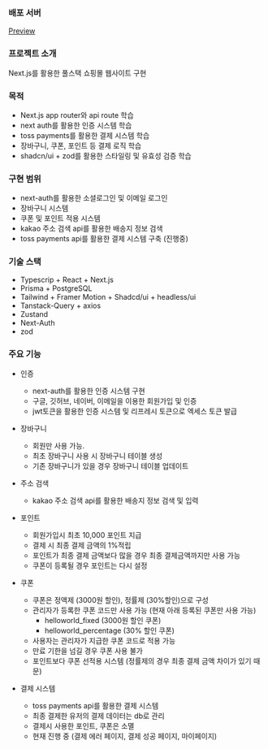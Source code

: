 ### 배포 서버
<a href="https://devcamp-two.vercel.app/">Preview</a>

### 프로젝트 소개
Next.js를 활용한 풀스택 쇼핑몰 웹사이트 구현


### 목적
- Next.js app router와 api route 학습
- next auth를 활용한 인증 시스템 학습
- toss payments를 활용한 결제 시스템 학습
- 장바구니, 쿠폰, 포인트 등 결제 로직 학습
- shadcn/ui + zod를 활용한 스타일링 및 유효성 검증 학습


### 구현 범위
- next-auth를 활용한 소셜로그인 및 이메일 로그인
- 장바구니 시스템
- 쿠폰 및 포인트 적용 시스템
- kakao 주소 검색 api를 활용한 배송지 정보 검색
- toss payments api를 활용한 결제 시스템 구축 (진행중)


### 기술 스택
- Typescrip + React + Next.js
- Prisma + PostgreSQL
- Tailwind + Framer Motion + Shadcd/ui + headless/ui
- Tanstack-Query + axios
- Zustand
- Next-Auth
- zod

### 주요 기능
- 인증
  - next-auth를 활용한 인증 시스템 구현
  - 구글, 깃허브, 네이버, 이메일을 이용한 회원가입 및 인증
  - jwt토큰을 활용한 인증 시스템 및 리프레시 토큰으로 엑세스 토큰 발급

- 장바구니
  - 회원만 사용 가능.
  - 최초 장바구니 사용 시 장바구니 테이블 생성
  - 기존 장바구니가 있을 경우 장바구니 테이블 업데이트

- 주소 검색
  - kakao 주소 검색 api를 활용한 배송지 정보 검색 및 입력

- 포인트
  - 회원가입시 최초 10,000 포인트 지급
  - 결제 시 최종 결제 금액의 1%적립
  - 포인트가 최종 결제 금액보다 많을 경우 최종 결제금액까지만 사용 가능
  - 쿠폰이 등록될 경우 포인트는 다시 설정

- 쿠폰 
  - 쿠폰은 정액제 (3000원 할인), 정률제 (30%할인)으로 구성
  - 관리자가 등록한 쿠폰 코드만 사용 가능 (현재 아래 등록된 쿠폰만 사용 가능)
    - helloworld_fixed (3000원 할인 쿠폰)
    - helloworld_percentage (30% 할인 쿠폰)
  - 사용자는 관리자가 지급한 쿠폰 코드로 적용 가능
  - 만료 기한을 넘길 경우 쿠폰 사용 불가
  - 포인트보다 쿠폰 선적용 시스템 (정률제의 경우 최종 결제 금액 차이가 있기 때문)
  
- 결제 시스템
  - toss payments api를 활용한 결제 시스템
  - 최종 결제한 유저의 결제 데이터는 db로 관리
  - 결제시 사용한 포인트, 쿠폰은 소멸
  - 현재 진행 중 (결제 에러 페이지, 결제 성공 페이지, 마이페이지)